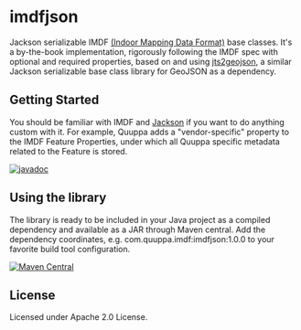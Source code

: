 # imdfjson

Jackson serializable IMDF [(Indoor Mapping Data Format)](https://register.apple.com/resources/imdf/) base classes. It's a by-the-book implementation, rigorously following the IMDF spec with optional and required properties, based on and using [jts2geojson](https://github.com/bjornharrtell/jts2geojson), a similar Jackson serializable base class library for GeoJSON as a dependency.

## Getting Started

You should be familiar with IMDF and [Jackson](https://github.com/FasterXML/jackson) if you want to do anything custom with it. For example, Quuppa adds a "vendor-specific" property to the IMDF Feature Properties, under which all Quuppa specific metadata related to the Feature is stored.

[![javadoc](https://javadoc.io/badge2/com.quuppa.imdf/imdfjson/javadoc.svg)](https://javadoc.io/doc/com.quuppa.imdf/imdfjson) 

## Using the library

The library is ready to be included in your Java project as a compiled dependency and available as a JAR through Maven central. Add the dependency coordinates, e.g. com.quuppa.imdf:imdfjson:1.0.0 to your favorite build tool configuration. 

[![Maven Central](https://maven-badges.herokuapp.com/maven-central/com.quuppa.imdf/imdfjson/badge.svg)](https://maven-badges.herokuapp.com/maven-central/com.quuppa.imdf/imdfjson)

## License

Licensed under Apache 2.0 License.
